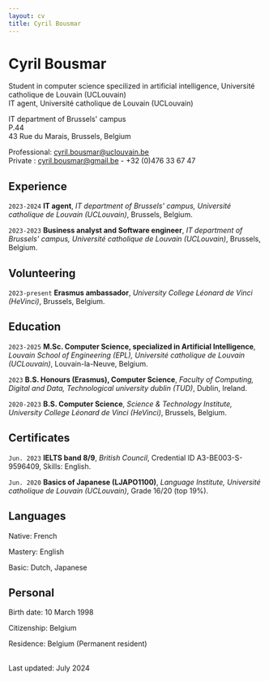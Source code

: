 ```yaml
---
layout: cv
title: Cyril Bousmar
---
```

# Cyril Bousmar
Student in computer science specilized in artificial intelligence, Université catholique de Louvain (UCLouvain)<br/>
IT agent, Université catholique de Louvain (UCLouvain)

IT department of Brussels' campus<br/>
P.44<br/>
43 Rue du Marais, Brussels, Belgium<br/>

Professional:
<a href="mailto:cyril.bousmar@uclouvain.be">cyril.bousmar@uclouvain.be</a><br/>
Private :
<a href="mailto:cyril.bousmar@gmail.com">cyril.bousmar@gmail.be</a>  - +32 (0)476 33 67 47<br/>

## Experience

`2023-2024`
**IT agent**, *IT department of Brussels' campus, Université catholique de Louvain (UCLouvain)*, Brussels, Belgium.

`2023-2023`
**Business analyst and Software engineer**, *IT department of Brussels' campus, Université catholique de Louvain (UCLouvain)*, Brussels, Belgium.

## Volunteering

`2023-present`
**Erasmus ambassador**, *University College Léonard de Vinci (HeVinci)*, Brussels, Belgium.

## Education

`2023-2025`
**M.Sc. Computer Science, specialized in Artificial Intelligence**, *Louvain School of Engineering (EPL), Université catholique de Louvain (UCLouvain)*, Louvain-la-Neuve, Belgium.

`2023`
**B.S. Honours (Erasmus), Computer Science**, *Faculty of Computing, Digital and Data, Technological university dublin (TUD)*, Dublin, Ireland.

`2020-2023`
**B.S. Computer Science**, *Science & Technology Institute, University College Léonard de Vinci (HeVinci)*, Brussels, Belgium.

## Certificates

`Jun. 2023`
**IELTS band 8/9**, *British Council*, Credential ID A3-BE003-S-9596409, Skills: English.

`Jun. 2020`
**Basics of Japanese (LJAPO1100)**, *Language Institute, Université catholique de Louvain (UCLouvain)*, Grade 16/20 (top 19%).

## Languages

Native: French

Mastery: English

Basic: Dutch, Japanese

## Personal

Birth date: 10 March 1998

Citizenship: Belgium

Residence: Belgium (Permanent resident)

<br/>Last updated: July 2024<br/><br/>
